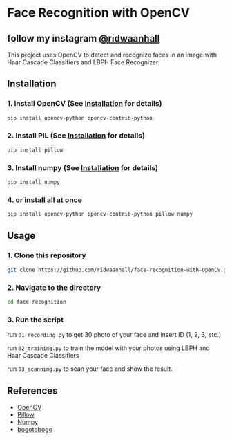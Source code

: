 ﻿# Face Recognition with OpenCV

## follow my instagram [@ridwaanhall](https://www.instagram.com/ridwaanhall/)

This project uses OpenCV to detect and recognize faces in an image with Haar Cascade Classifiers and LBPH Face Recognizer.

## Installation

### 1. Install OpenCV (See [Installation](https://opencv.org/install/) for details)

```bash
pip install opencv-python opencv-contrib-python 
```

### 2. Install PIL (See [Installation](https://pillow.readthedocs.io/en/stable/installation.html) for details)

```bash
pip install pillow
```

### 3. Install numpy (See [Installation](https://numpy.org/install/) for details)

```bash
pip install numpy
```

### 4. or install all at once

```bash
pip install opencv-python opencv-contrib-python pillow numpy
```

## Usage

### 1. Clone this repository

```bash
git clone https://github.com/ridwaanhall/face-recognition-with-OpenCV.git
```

### 2. Navigate to the directory

```bash
cd face-recognition
```

### 3. Run the script

run `01_recording.py` to get 30 photo of your face and insert ID (1, 2, 3, etc.)

run `02_training.py` to train the model with your photos using LBPH and Haar Cascade Classifiers

run `03_scanning.py` to scan your face and show the result.

## References

- [OpenCV](https://opencv.org/)
- [Pillow](https://pillow.readthedocs.io/)
- [Numpy](https://numpy.org/)
- [bogotobogo](https://www.bogotobogo.com/python/OpenCV_Python/python_opencv3_Image_Object_Detection_Face_Detection_Haar_Cascade_Classifiers.php)
